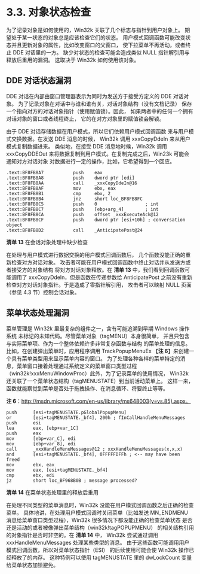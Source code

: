 # 3.3. 对象状态检查

为了记录对象是如何使用的，Win32k 关联了几个标志与指针到用户对象上。
期望处于某一状态的对象总是应该检查它们的状态。
用户模式回调函数可能改变状态并且更新对象的属性，比如改变窗口的父窗口，
使下拉菜单不再活动，或者终止 DDE 对话里的一方。
缺少对状态的检查可能会造成类似 NULL 指针解引用与释放后重用的漏洞。
这取决于 Win32k 如何使用该对象。

## DDE 对话状态漏洞

DDE 对话在内部由窗口管理器表示为同时为发送方于接受方定义的 DDE 对话对象。
为了记录对象在对话中与谁和谁有关，对话对象结构（没有文档记录）
保存一个指向对方的对话对象指针（使用赋值锁）。因此，
如果两者中的任何一个拥有对话对象的窗口或者线程终止，
它的在对方对象里的赋值锁会解锁。

由于 DDE 对话存储数据在用户模式，所以它们依赖用户模式回调函数
来与用户模式交换数据。在发送 DDE 消息的时候，
Win32k 调用 xxxCopyDdeIn 来从用户模式复制数据进来。
类似地，在接受 DDE 消息地时候，Win32k 调用 xxxCopyDDEOut
来将数据复制到用户模式。在复制完成之后，Win23k 可能会通知对方对话对象
对数据进行一定的操作，比如，它希望得到一个回应。

```
.text:BF8FB8A7           push    eax
.text:BF8FB8A8           push    dword ptr [edi]
.text:BF8FB8AA           call    _xxxCopyDdeIn@16
.text:BF8FB8AF           mov     ebx, eax
.text:BF8FB8B1           cmp     ebx, 2
.text:BF8FB8B4           jnz     short loc_BF8FB8FC
.text:BF8FB8C5           push    0                  ; int
.text:BF8FB8C7           push    [ebp+arg_4]        ; int
.text:BF8FB8CA           push    offset _xxxExecuteAck@12
.text:BF8FB8CF           push    dword ptr [esi+10h] ; conversation object
.text:BF8FB8D2           call    _AnticipatePost@24
```

__清单 13__ 在会话对象处理中缺少检查

在处理与用户模式进行数据交换的用户模式回调函数后，
几个函数没能正确的重新检查对方对话对象。
攻击者可能在用户模式回调函数中终止对话并从发送方或者接受方的对象结构
将对方对话对象释放。在 __清单 13__ 中，我们看到回调函数可能调用了
xxxCopyDdeIn，但是函数在传递参数给 AnticipatePost
之前没有重新检查对方对话对象指针。于是造成了零指针解引用，
攻击者可以映射 NULL 页面（参见 4.3 节）控制会话对象。

## 菜单状态处理漏洞

菜单管理是 Win32k 里最复杂的组件之一，含有可能追溯到早期 Windows 操作系统
未标记的未知代码。尽管菜单对象（tagMENU）本身很简单，
并且只包含与实际菜单项、作为一个整体依赖许多非常复杂函数与结构
的菜单处理的信息。比如，在创建弹出菜单时，应用程序调用 TrackPopupMenuEx
【__注 6__】来创建一个具有菜单类型用来显示菜单内容的窗口。
为了处理各种各样的菜单特定的消息，菜单窗口接着处理通过系统定义的菜单窗口类型过程
（win32k!xxxMenuWindowProc）此外，为了记录菜单的使用情况，
Win32k 还关联了一个菜单状态结构（tagMENUSTATE）到当前活动菜单上。
这样一来，函数就能察觉到菜单是否处于拖拽操作、在消息循环、将要终止等等。

__注 6__：http://msdn.microsoft.com/en-us/library/ms648003(v=vs.85).aspx。

```
push      [esi+tagMENUSTATE.pGlobalPopupMenu]
or        [esi+tagMENUSTATE._bf4], 200h ; fInCallHandleMenuMessages
push      esi
lea       eax, [ebp+var_1C]
push      eax
mov       [ebp+var_C], edi
mov       [ebp+var_8], edi
call      _xxxHandleMenuMessages@12 ; xxxHandleMenuMessages(x,x,x)
and       [esi+tagMENUSTATE._bf4], 0FFFFFDFFh ; <-- may have been freed
mov       ebx, eax
mov       eax, [esi+tagMENUSTATE._bf4]
cmp       ebx, edi
jz        short loc_BF968B0B ; message processed?
```

__清单 14__ 在菜单状态处理里的释放后重用

在处理不同类型的菜单消息时，Win32k 没能在用户模式回调函数之后正确的检查菜单。
具体地讲，在处理用户模式回调时关闭菜单（比如发送 MN\_ENDMENU
消息给菜单窗口类型过程），Win32k 很多情况下都没能正确的检查菜单状态
是否还是活动的或者被像弹出菜单结构（win32k!tagPOPUPMENU）
的相关结构引用的对象指针是否时非空的。在 __清单 14__ 中，
Win32k 尝试通过调用 xxxHandleMenuMessages 处理某些类型的消息。
由于这些函数可能调用用户模式回调函数，所以对菜单状态指针（ESI）
的后续使用可能会使 Win32k 操作已经释放了的内存。
这种特例可以使用 tagMENUSTATE 里的 dwLockCount 变量给菜单状态加锁避免。
